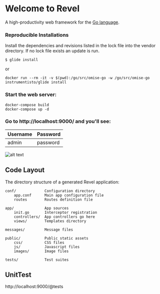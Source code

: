 # Welcome to Revel

A high-productivity web framework for the [Go language](http://www.golang.org/).

### Reproducible Installations
Install the dependencies and revisions listed in the lock file into the vendor directory. If no lock file exists an update is run.

```
$ glide install
```

or

```
docker run --rm -it -v $(pwd):/go/src/omise-go -w /go/src/omise-go instrumentisto/glide install
```

### Start the web server:

```
docker-compose build
docker-compose up -d
```

### Go to http://localhost:9000/ and you'll see:

| Username     | Password    |
| -------------|-------------|
| admin        | password    |

![alt text](https://OmiseWallet/blob/master/public/img/loginScreen.png?raw=true)


## Code Layout

The directory structure of a generated Revel application:

    conf/             Configuration directory
        app.conf      Main app configuration file
        routes        Routes definition file

    app/              App sources
        init.go       Interceptor registration
        controllers/  App controllers go here
        views/        Templates directory

    messages/         Message files

    public/           Public static assets
        css/          CSS files
        js/           Javascript files
        images/       Image files

    tests/            Test suites


## UnitTest

http://localhost:9000/@tests
